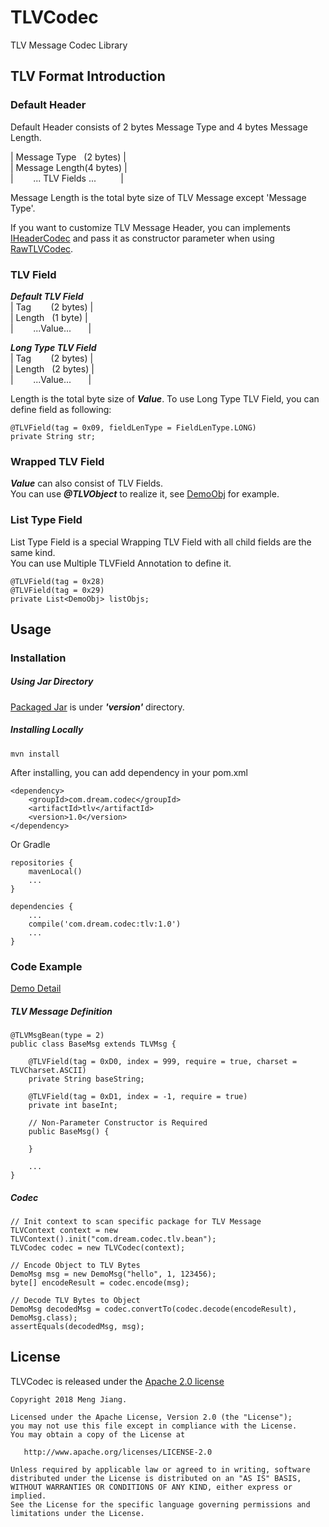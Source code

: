# TLVCodec
TLV Message Codec Library

## TLV Format Introduction
### Default Header
Default Header consists of 2 bytes Message Type and 4 bytes Message Length. 

|&nbsp;Message Type&nbsp;&nbsp;&nbsp;(2 bytes)&nbsp;|<br/>
|&nbsp;Message Length(4 bytes)&nbsp;|<br/>
|&nbsp;&nbsp;&nbsp;&nbsp;&nbsp;&nbsp;&nbsp;&nbsp;... TLV Fields ... &nbsp;&nbsp;&nbsp;&nbsp;&nbsp;&nbsp;&nbsp;&nbsp;&nbsp;|<br/>

Message Length is the total byte size of TLV Message except 'Message Type'.<br/>

If you want to customize TLV Message Header, you can implements [IHeaderCodec](src/main/java/com/dream/codec/tlv/header/IHeaderCodec.java) 
and pass it as constructor parameter when using [RawTLVCodec](src/main/java/com/dream/codec/tlv/codec/RawTLVCodec.java).

### TLV Field

***Default TLV Field***<br/>
|&nbsp;Tag&nbsp;&nbsp;&nbsp;&nbsp;&nbsp;&nbsp;&nbsp;&nbsp;(2 bytes)&nbsp;|<br/>
|&nbsp;Length&nbsp;&nbsp;&nbsp;(1 byte)&nbsp;|<br/>
|&nbsp;&nbsp;&nbsp;&nbsp;&nbsp;&nbsp;&nbsp;&nbsp;...Value...&nbsp;&nbsp;&nbsp;&nbsp;&nbsp;&nbsp;&nbsp;|<br/>

***Long Type TLV Field***<br/>
|&nbsp;Tag&nbsp;&nbsp;&nbsp;&nbsp;&nbsp;&nbsp;&nbsp;&nbsp;(2 bytes)&nbsp;|<br/>
|&nbsp;Length&nbsp;&nbsp;&nbsp;(2 bytes)&nbsp;|<br/>
|&nbsp;&nbsp;&nbsp;&nbsp;&nbsp;&nbsp;&nbsp;&nbsp;...Value...&nbsp;&nbsp;&nbsp;&nbsp;&nbsp;&nbsp;&nbsp;|<br/>

Length is the total byte size of ***Value***.
To use Long Type TLV Field, you can define field as following:
```
@TLVField(tag = 0x09, fieldLenType = FieldLenType.LONG)
private String str;
```
### Wrapped TLV Field
***Value*** can also consist of TLV Fields.<br/>
You can use ***@TLVObject*** to realize it, see [DemoObj](src/test/java/com/dream/codec/tlv/bean/DemoObj.java) for example. 

### List Type Field
List Type Field is a special Wrapping TLV Field with all child fields are the same kind.<br/>
You can use Multiple TLVField Annotation to define it.
```
@TLVField(tag = 0x28)
@TLVField(tag = 0x29)
private List<DemoObj> listObjs;
```

## Usage
### Installation
##### Using Jar Directory
[Packaged Jar](version/tlv-1.0.jar) is under ***'version'*** directory.

##### Installing Locally
```
mvn install
```
After installing, you can add dependency in your pom.xml
```
<dependency>
    <groupId>com.dream.codec</groupId>
    <artifactId>tlv</artifactId>
    <version>1.0</version>
</dependency>
```
Or Gradle
```
repositories {
    mavenLocal()
    ...
}

dependencies {
    ...
    compile('com.dream.codec:tlv:1.0')
    ...
}
```

### Code Example
[Demo Detail](src/test/java/com/dream/codec/tlv/DemoTest.java)
##### TLV Message Definition
```
@TLVMsgBean(type = 2)
public class BaseMsg extends TLVMsg {

    @TLVField(tag = 0xD0, index = 999, require = true, charset = TLVCharset.ASCII)
    private String baseString;

    @TLVField(tag = 0xD1, index = -1, require = true)
    private int baseInt;
    
    // Non-Parameter Constructor is Required
    public BaseMsg() {

    }

    ...
}
```
##### Codec
```
// Init context to scan specific package for TLV Message
TLVContext context = new TLVContext().init("com.dream.codec.tlv.bean");
TLVCodec codec = new TLVCodec(context);

// Encode Object to TLV Bytes
DemoMsg msg = new DemoMsg("hello", 1, 123456);
byte[] encodeResult = codec.encode(msg);

// Decode TLV Bytes to Object
DemoMsg decodedMsg = codec.convertTo(codec.decode(encodeResult), DemoMsg.class);
assertEquals(decodedMsg, msg);
```

## License
TLVCodec is released under the [Apache 2.0 license](LICENSE)

    Copyright 2018 Meng Jiang.

    Licensed under the Apache License, Version 2.0 (the "License");
    you may not use this file except in compliance with the License.
    You may obtain a copy of the License at

       http://www.apache.org/licenses/LICENSE-2.0

    Unless required by applicable law or agreed to in writing, software
    distributed under the License is distributed on an "AS IS" BASIS,
    WITHOUT WARRANTIES OR CONDITIONS OF ANY KIND, either express or implied.
    See the License for the specific language governing permissions and
    limitations under the License.
